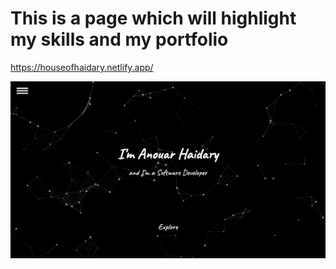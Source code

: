 # This is a page which will highlight my skills and my portfolio

https://houseofhaidary.netlify.app/

![Homepage](https://github.com/AnouarLdn/resume/blob/master/images/Homepage.png)

